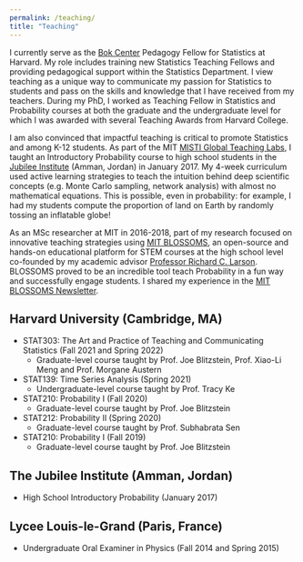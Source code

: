 ```yaml
---
permalink: /teaching/
title: "Teaching"
---
```


I currently serve as the [Bok Center](https://bokcenter.harvard.edu/) Pedagogy Fellow for Statistics at Harvard. My role includes training new Statistics Teaching Fellows and providing pedagogical support within the Statistics Department. I view teaching as a unique way to communicate my passion for Statistics to students and pass on the skills and knowledge that I have received from my teachers. During my PhD, I worked as Teaching Fellow in Statistics and Probability courses at both the graduate and the undergraduate level for which I was awarded with several Teaching Awards from Harvard College.

I am also convinced that impactful teaching is critical to promote Statistics and among K-12 students. As part of the MIT [MISTI Global Teaching Labs](https://misti.mit.edu/your-resources/crafting-your-experience/types-programs/global-teaching-labs), I taught an Introductory Probability course to high school students in the [Jubilee Institute](http://www.jubilee.edu.jo/) (Amman, Jordan) in January 2017. My 4-week curriculum used active learning strategies to teach the intuition behind deep scientific concepts (e.g. Monte Carlo sampling, network analysis) with almost no mathematical equations. This is possible, even in probability: for example, I had my students compute the proportion of land on Earth by randomly tossing an inflatable globe!

As an MSc researcher at MIT in 2016-2018, part of my research focused on innovative teaching strategies using [MIT BLOSSOMS](https://blossoms.mit.edu/mit_blossoms_initiative_math_science_video_lessons_high_school_students), an
open-source and hands-on educational platform for STEM courses at the high school level co-founded by my academic advisor [Professor Richard C. Larson](https://idss.mit.edu/staff/richard-larson/). BLOSSOMS proved to be an incredible tool teach Probability in a fun way and successfully engage students. I shared my experience in the [MIT BLOSSOMS Newsletter](https://blossoms.mit.edu/news/newsletters/december_2016_january_2017).

## Harvard University (Cambridge, MA)
- STAT303: The Art and Practice of Teaching and Communicating Statistics (Fall 2021 and Spring 2022)
    - Graduate-level course taught by Prof. Joe Blitzstein, Prof. Xiao-Li Meng and Prof. Morgane Austern
- STAT139: Time Series Analysis (Spring 2021)
    - Undergraduate-level course taught by Prof. Tracy Ke
- STAT210: Probability I (Fall 2020)
    - Graduate-level course taught by Prof. Joe Blitzstein
- STAT212: Probability II (Spring 2020)
    - Graduate-level course taught by Prof. Subhabrata Sen
- STAT210: Probability I (Fall 2019)
    - Graduate-level course taught by Prof. Joe Blitzstein

## The Jubilee Institute (Amman, Jordan)
- High School Introductory Probability (January 2017)

## Lycee Louis-le-Grand (Paris, France)
- Undergraduate Oral Examiner in Physics (Fall 2014 and Spring 2015)
